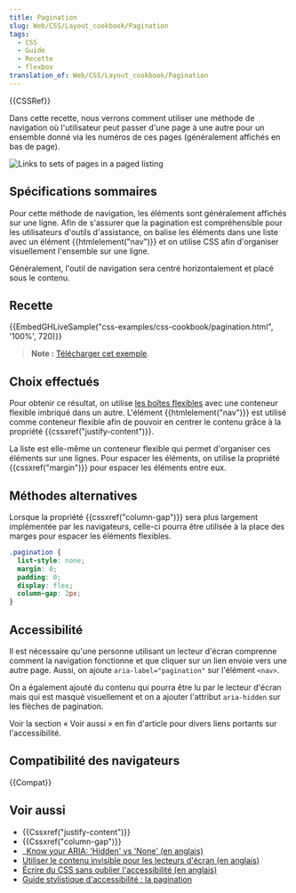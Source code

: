 ```yaml
---
title: Pagination
slug: Web/CSS/Layout_cookbook/Pagination
tags:
  - CSS
  - Guide
  - Recette
  - flexbox
translation_of: Web/CSS/Layout_cookbook/Pagination
---
```


{{CSSRef}}

Dans cette recette, nous verrons comment utiliser une méthode de navigation où l'utilisateur peut passer d'une page à une autre pour un ensemble donné via les numéros de ces pages (généralement affichés en bas de page).

![Links to sets of pages in a paged listing](pagination.png)

## Spécifications sommaires

Pour cette méthode de navigation, les éléments sont généralement affichés sur une ligne. Afin de s'assurer que la pagination est compréhensible pour les utilisateurs d'outils d'assistance, on balise les éléments dans une liste avec un élément {{htmlelement("nav")}} et on utilise CSS afin d'organiser visuellement l'ensemble sur une ligne.

Généralement, l'outil de navigation sera centré horizontalement et placé sous le contenu.

## Recette

{{EmbedGHLiveSample("css-examples/css-cookbook/pagination.html", '100%', 720)}}

> **Note :** [Télécharger cet exemple](https://github.com/mdn/css-examples/blob/master/css-cookbook/pagination--download.html).

## Choix effectués

Pour obtenir ce résultat, on utilise [les boîtes flexibles](/fr/docs/Web/CSS/CSS_Flexible_Box_Layout) avec une conteneur flexible imbriqué dans un autre. L'élément {{htmlelement("nav")}} est utilisé comme conteneur flexible afin de pouvoir en centrer le contenu grâce à la propriété {{cssxref("justify-content")}}.

La liste est elle-même un conteneur flexible qui permet d'organiser ces éléments sur une lignes. Pour espacer les éléments, on utilise la propriété {{cssxref("margin")}} pour espacer les éléments entre eux.

## Méthodes alternatives

Lorsque la propriété {{cssxref("column-gap")}} sera plus largement implémentée par les navigateurs, celle-ci pourra être utilisée à la place des marges pour espacer les éléments flexibles.

```css
.pagination {
  list-style: none;
  margin: 0;
  padding: 0;
  display: flex;
  column-gap: 2px;
}
```

## Accessibilité

Il est nécessaire qu'une personne utilisant un lecteur d'écran comprenne comment la navigation fonctionne et que cliquer sur un lien envoie vers une autre page. Aussi, on ajoute `aria-label="pagination"` sur l'élément `<nav>`.

On a également ajouté du contenu qui pourra être lu par le lecteur d'écran mais qui est masqué visuellement et on a ajouter l'attribut `aria-hidden` sur les flèches de pagination.

Voir la section « Voir aussi » en fin d'article pour divers liens portants sur l'accessibilité.

## Compatibilité des navigateurs

{{Compat}}

## Voir aussi

- {{Cssxref("justify-content")}}
- {{Cssxref("column-gap")}}
- _[Know your ARIA: 'Hidden' vs 'None' (en anglais)](https://www.scottohara.me/blog/2018/05/05/hidden-vs-none.html)
- [Utiliser le contenu invisible pour les lecteurs d'écran (en anglais)](https://webaim.org/techniques/css/invisiblecontent/#techniques)
- [Écrire du CSS sans oublier l'accessibilité (en anglais)](https://medium.com/@matuzo/writing-css-with-accessibility-in-mind-8514a0007939)
- [Guide stylistique d'accessibilité : la pagination](https://a11y-style-guide.com/style-guide/section-navigation.html#kssref-navigation-pagination)
